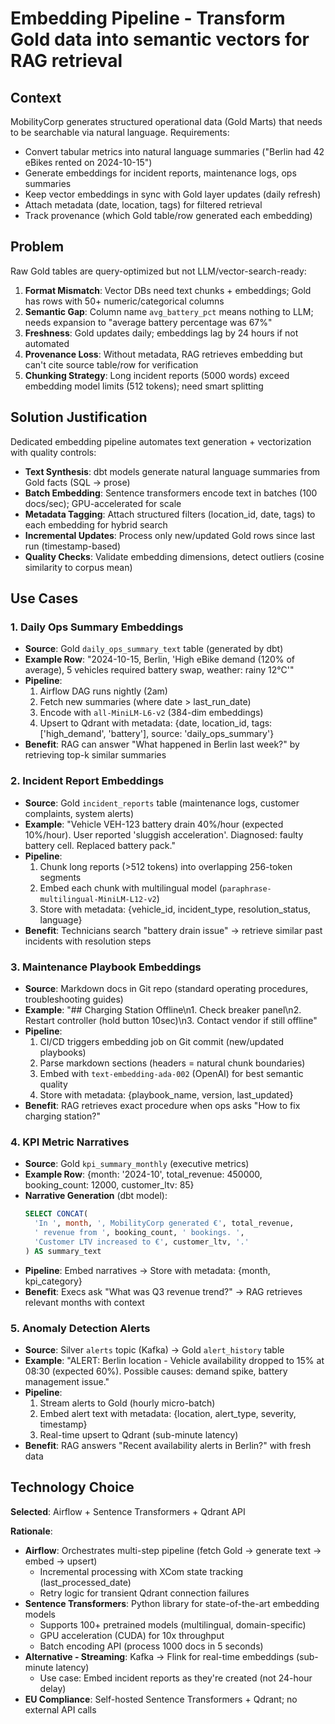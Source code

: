 # Embedding Pipeline - Transform Gold data into semantic vectors for RAG retrieval

## Context

MobilityCorp generates structured operational data (Gold Marts) that needs to be searchable via natural language. Requirements:

- Convert tabular metrics into natural language summaries ("Berlin had 42 eBikes rented on 2024-10-15")
- Generate embeddings for incident reports, maintenance logs, ops summaries
- Keep vector embeddings in sync with Gold layer updates (daily refresh)
- Attach metadata (date, location, tags) for filtered retrieval
- Track provenance (which Gold table/row generated each embedding)

## Problem

Raw Gold tables are query-optimized but not LLM/vector-search-ready:

1. **Format Mismatch**: Vector DBs need text chunks + embeddings; Gold has rows with 50+ numeric/categorical columns
2. **Semantic Gap**: Column name `avg_battery_pct` means nothing to LLM; needs expansion to "average battery percentage was 67%"
3. **Freshness**: Gold updates daily; embeddings lag by 24 hours if not automated
4. **Provenance Loss**: Without metadata, RAG retrieves embedding but can't cite source table/row for verification
5. **Chunking Strategy**: Long incident reports (5000 words) exceed embedding model limits (512 tokens); need smart splitting

## Solution Justification

Dedicated embedding pipeline automates text generation + vectorization with quality controls:

- **Text Synthesis**: dbt models generate natural language summaries from Gold facts (SQL → prose)
- **Batch Embedding**: Sentence transformers encode text in batches (100 docs/sec); GPU-accelerated for scale
- **Metadata Tagging**: Attach structured filters (location_id, date, tags) to each embedding for hybrid search
- **Incremental Updates**: Process only new/updated Gold rows since last run (timestamp-based)
- **Quality Checks**: Validate embedding dimensions, detect outliers (cosine similarity to corpus mean)

## Use Cases

### 1. Daily Ops Summary Embeddings
- **Source**: Gold `daily_ops_summary_text` table (generated by dbt)
- **Example Row**: "2024-10-15, Berlin, 'High eBike demand (120% of average), 5 vehicles required battery swap, weather: rainy 12°C'"
- **Pipeline**:
  1. Airflow DAG runs nightly (2am)
  2. Fetch new summaries (where date > last_run_date)
  3. Encode with `all-MiniLM-L6-v2` (384-dim embeddings)
  4. Upsert to Qdrant with metadata: {date, location_id, tags: ['high_demand', 'battery'], source: 'daily_ops_summary'}
- **Benefit**: RAG can answer "What happened in Berlin last week?" by retrieving top-k similar summaries

### 2. Incident Report Embeddings
- **Source**: Gold `incident_reports` table (maintenance logs, customer complaints, system alerts)
- **Example**: "Vehicle VEH-123 battery drain 40%/hour (expected 10%/hour). User reported 'sluggish acceleration'. Diagnosed: faulty battery cell. Replaced battery pack."
- **Pipeline**:
  1. Chunk long reports (>512 tokens) into overlapping 256-token segments
  2. Embed each chunk with multilingual model (`paraphrase-multilingual-MiniLM-L12-v2`)
  3. Store with metadata: {vehicle_id, incident_type, resolution_status, language}
- **Benefit**: Technicians search "battery drain issue" → retrieve similar past incidents with resolution steps

### 3. Maintenance Playbook Embeddings
- **Source**: Markdown docs in Git repo (standard operating procedures, troubleshooting guides)
- **Example**: "## Charging Station Offline\n1. Check breaker panel\n2. Restart controller (hold button 10sec)\n3. Contact vendor if still offline"
- **Pipeline**:
  1. CI/CD triggers embedding job on Git commit (new/updated playbooks)
  2. Parse markdown sections (headers = natural chunk boundaries)
  3. Embed with `text-embedding-ada-002` (OpenAI) for best semantic quality
  4. Store with metadata: {playbook_name, version, last_updated}
- **Benefit**: RAG retrieves exact procedure when ops asks "How to fix charging station?"

### 4. KPI Metric Narratives
- **Source**: Gold `kpi_summary_monthly` (executive metrics)
- **Example Row**: {month: '2024-10', total_revenue: 450000, booking_count: 12000, customer_ltv: 85}
- **Narrative Generation** (dbt model):
  ```sql
  SELECT CONCAT(
    'In ', month, ', MobilityCorp generated €', total_revenue,
    ' revenue from ', booking_count, ' bookings. ',
    'Customer LTV increased to €', customer_ltv, '.'
  ) AS summary_text
  ```
- **Pipeline**: Embed narratives → Store with metadata: {month, kpi_category}
- **Benefit**: Execs ask "What was Q3 revenue trend?" → RAG retrieves relevant months with context

### 5. Anomaly Detection Alerts
- **Source**: Silver `alerts` topic (Kafka) → Gold `alert_history` table
- **Example**: "ALERT: Berlin location - Vehicle availability dropped to 15% at 08:30 (expected 60%). Possible causes: demand spike, battery management issue."
- **Pipeline**:
  1. Stream alerts to Gold (hourly micro-batch)
  2. Embed alert text with metadata: {location, alert_type, severity, timestamp}
  3. Real-time upsert to Qdrant (sub-minute latency)
- **Benefit**: RAG answers "Recent availability alerts in Berlin?" with fresh data

## Technology Choice

**Selected**: Airflow + Sentence Transformers + Qdrant API

**Rationale**:
- **Airflow**: Orchestrates multi-step pipeline (fetch Gold → generate text → embed → upsert)
  - Incremental processing with XCom state tracking (last_processed_date)
  - Retry logic for transient Qdrant connection failures
- **Sentence Transformers**: Python library for state-of-the-art embedding models
  - Supports 100+ pretrained models (multilingual, domain-specific)
  - GPU acceleration (CUDA) for 10x throughput
  - Batch encoding API (process 1000 docs in 5 seconds)
- **Alternative - Streaming**: Kafka → Flink for real-time embeddings (sub-minute latency)
  - Use case: Embed incident reports as they're created (not 24-hour delay)
- **EU Compliance**: Self-hosted Sentence Transformers + Qdrant; no external API calls
